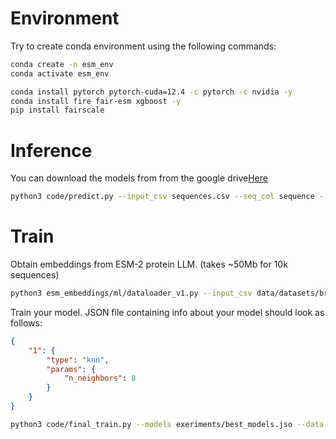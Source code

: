 # Environment
Try to create conda environment using the following commands:
```bash
conda create -n esm_env
conda activate esm_env

conda install pytorch pytorch-cuda=12.4 -c pytorch -c nvidia -y
conda install fire fair-esm xgboost -y
pip install fairscale
```

# Inference

You can download the models from from the google drive[Here](https://drive.google.com/drive/folders/1CRKzq3DGFjlTH3MzTZ8a3AQaB23YrfCn?usp=sharing)

```bash
python3 code/predict.py --input_csv sequences.csv --seq_col sequence --model_fname weights/model_xgboost --output_csv sequences_scored.csv
```

# Train

Obtain embeddings from ESM-2 protein LLM. (takes ~50Mb for 10k sequences)

```bash
python3 esm_embeddings/ml/dataloader_v1.py --input_csv data/datasets/brenda_new.csv --seq_col sequence --target_col mean_pH --output_emb data/embeddings/brenda_new_emb.npy
```

Train your model.
JSON file containing info about your model should look as follows:
```json
{
    "1": {
        "type": "knn",
        "params": {
            "n_neighbors": 8
        }
    }
}
```

```bash
python3 code/final_train.py --models exeriments/best_models.jso --data data/embeddings/brenda_new_emb.npy --output_dir weights/ --prefix model --csv_input data/datasets/brenda_new.csv
```
